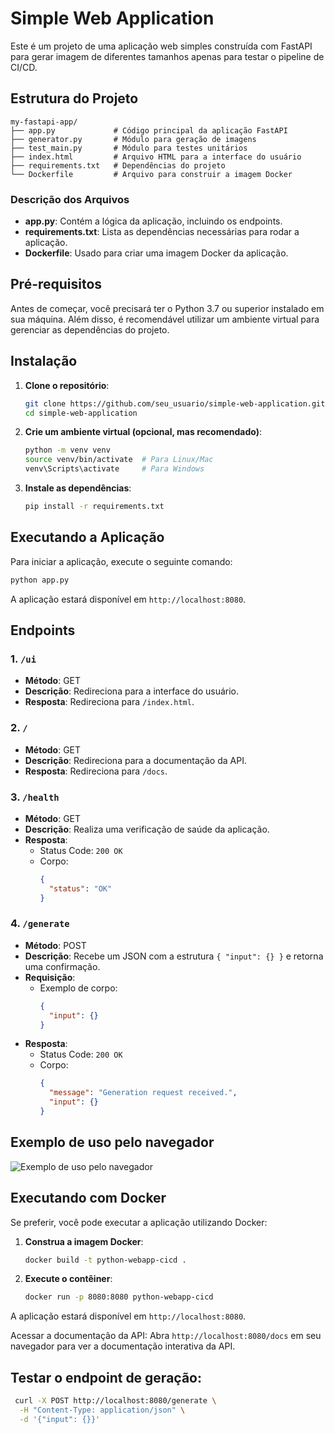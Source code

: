 # Simple Web Application

Este é um projeto de uma aplicação web simples construída com FastAPI para gerar imagem de diferentes tamanhos apenas para testar o pipeline de CI/CD.

## Estrutura do Projeto

```
my-fastapi-app/
├── app.py             # Código principal da aplicação FastAPI
├── generator.py       # Módulo para geração de imagens
├── test_main.py       # Módulo para testes unitários
├── index.html         # Arquivo HTML para a interface do usuário
├── requirements.txt   # Dependências do projeto
└── Dockerfile         # Arquivo para construir a imagem Docker
```

### Descrição dos Arquivos

- **app.py**: Contém a lógica da aplicação, incluindo os endpoints.
- **requirements.txt**: Lista as dependências necessárias para rodar a aplicação.
- **Dockerfile**: Usado para criar uma imagem Docker da aplicação.

## Pré-requisitos

Antes de começar, você precisará ter o Python 3.7 ou superior instalado em sua máquina. Além disso, é recomendável utilizar um ambiente virtual para gerenciar as dependências do projeto.

## Instalação

1. **Clone o repositório**:
   ```bash
   git clone https://github.com/seu_usuario/simple-web-application.git
   cd simple-web-application
   ```

2. **Crie um ambiente virtual (opcional, mas recomendado)**:
   ```bash
   python -m venv venv
   source venv/bin/activate  # Para Linux/Mac
   venv\Scripts\activate     # Para Windows
   ```

3. **Instale as dependências**:
   ```bash
   pip install -r requirements.txt
   ```

## Executando a Aplicação

Para iniciar a aplicação, execute o seguinte comando:

```bash
python app.py
```

A aplicação estará disponível em `http://localhost:8080`.

## Endpoints
### 1. `/ui`

- **Método**: GET
- **Descrição**: Redireciona para a interface do usuário.
- **Resposta**: Redireciona para `/index.html`.

### 2. `/`

- **Método**: GET
- **Descrição**: Redireciona para a documentação da API.
- **Resposta**: Redireciona para `/docs`.

### 3. `/health`

- **Método**: GET
- **Descrição**: Realiza uma verificação de saúde da aplicação.
- **Resposta**:
  - Status Code: `200 OK`
  - Corpo:
    ```json
    {
      "status": "OK"
    }
    ```

### 4. `/generate`

- **Método**: POST
- **Descrição**: Recebe um JSON com a estrutura `{ "input": {} }` e retorna uma confirmação.
- **Requisição**:
  - Exemplo de corpo:
    ```json
    {
      "input": {}
    }
    ```
- **Resposta**:
  - Status Code: `200 OK`
  - Corpo:
    ```json
    {
      "message": "Generation request received.",
      "input": {}
    }
    ```

## Exemplo de uso pelo navegador

![Exemplo de uso pelo navegador](https://github.com/dasilvaguilherme/python-webapp-cicd/assets/output.png)

## Executando com Docker

Se preferir, você pode executar a aplicação utilizando Docker:

1. **Construa a imagem Docker**:
   ```bash
   docker build -t python-webapp-cicd .
   ```

2. **Execute o contêiner**:
   ```bash
   docker run -p 8080:8080 python-webapp-cicd
   ```

A aplicação estará disponível em `http://localhost:8080`.

Acessar a documentação da API:
Abra `http://localhost:8080/docs` em seu navegador para ver a documentação interativa da API.

## Testar o endpoint de geração:

   ```bash
    curl -X POST http://localhost:8080/generate \
     -H "Content-Type: application/json" \
     -d '{"input": {}}'
   ```
